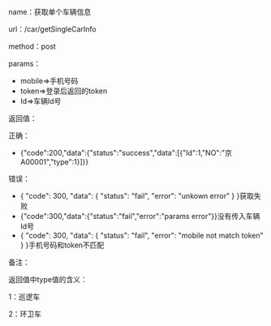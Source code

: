 name：获取单个车辆信息

url：/car/getSingleCarInfo

method：post

params：

* mobile=&gt;手机号码
* token=&gt;登录后返回的token
* Id=&gt;车辆Id号

返回值：

正确：

* {"code":200,"data":{"status":"success","data":\[{"Id":1,"NO":"京A00001","type":1}\]}}

错误：

* { "code": 300, "data": { "status": "fail", "error": "unkown error" } }获取失败
* {"code":300,"data":{"status":"fail","error":"params error"}}没有传入车辆Id号
* { "code": 300, "data": { "status": "fail", "error": "mobile not match token" } }手机号码和token不匹配

备注：

返回值中type值的含义：

1：巡逻车

2：环卫车


